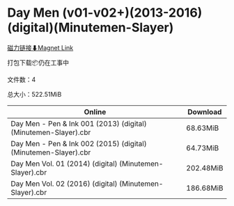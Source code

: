 # Day Men (v01-v02+)(2013-2016)(digital)(Minutemen-Slayer)

[磁力链接⬇Magnet Link](magnet:?xt=urn:btih:c7d5dcbc7dacb270cdcf386d64c71b91f0b95b68&dn=Day%20Men%20%28v01-v02%2B%29%282013-2016%29%28digital%29%28Minutemen-Slayer%29)

打包下载📦仍在工事中

文件数：4

总大小：522.51MiB

Online | Download
--- | ---
Day Men - Pen & Ink 001 (2013) (digital) (Minutemen-Slayer).cbr | 68.63MiB
Day Men - Pen & Ink 002 (2015) (digital) (Minutemen-Slayer).cbr | 64.73MiB
Day Men Vol. 01 (2014) (digital) (Minutemen-Slayer).cbr | 202.48MiB
Day Men Vol. 02 (2016) (digital) (Minutemen-Slayer).cbr | 186.68MiB